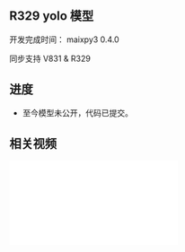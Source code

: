 ## R329 yolo 模型

开发完成时间： maixpy3 0.4.0

同步支持 V831 & R329

## 进度

- 至今模型未公开，代码已提交。

## 相关视频

<iframe src="//player.bilibili.com/player.html?aid=680815271&bvid=BV1kS4y157av&cid=487529883&page=1" scrolling="no" border="0" frameborder="no" framespacing="0" allowfullscreen="true"> </iframe>
